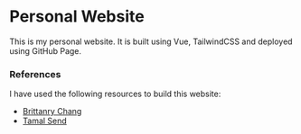 # Personal Website
This is my personal website. It is built using Vue, TailwindCSS and deployed using GitHub Page.

### References

I have used the following resources to build this website:

- [Brittanry Chang](https://brittanychiang.com/)
- [Tamal Send](https://tamalsen.dev/)
